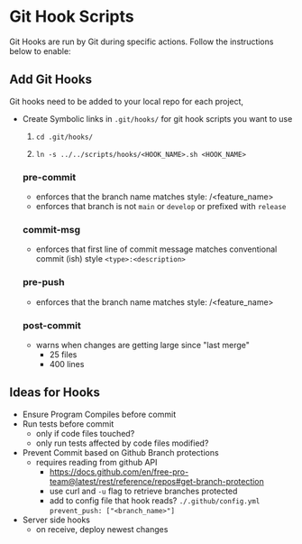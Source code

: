 # Git Hook Scripts

Git Hooks are run by Git during specific actions. Follow the instructions below to enable:

## Add Git Hooks

Git hooks need to be added to your local repo for each project,
- Create Symbolic links in `.git/hooks/` for git hook scripts you want to use

  1. `cd .git/hooks/`

  2. `ln -s ../../scripts/hooks/<HOOK_NAME>.sh <HOOK_NAME>`


   ### pre-commit
   - enforces that the branch name matches style: <prefix>/<feature_name>
   - enforces that branch is not `main` or `develop` or prefixed with `release`

   ### commit-msg
   - enforces that first line of commit message matches conventional commit (ish) style `<type>:<description>`

   ### pre-push
   - enforces that the branch name matches style: <prefix>/<feature_name>

   ### post-commit
   - warns when changes are getting large since "last merge"
      - 25 files
      - 400 lines


## Ideas for Hooks

 - Ensure Program Compiles before commit
 - Run tests before commit
   - only if code files touched?
   - only run tests affected by code files modified?
 - Prevent Commit based on Github Branch protections
   - requires reading from github API
     - https://docs.github.com/en/free-pro-team@latest/rest/reference/repos#get-branch-protection
     - use curl and `-u` flag to retrieve branches protected
     - add to config file that hook reads? `./.github/config.yml` `prevent_push: ["<branch_name>"]`
 - Server side hooks
   - on receive, deploy newest changes
